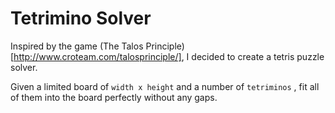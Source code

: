 Tetrimino Solver
================

Inspired by the game (The Talos Principle)[http://www.croteam.com/talosprinciple/], I decided to create a tetris puzzle solver.

Given a limited board of `width x height` and a number of `tetriminos` , fit all of them into the board perfectly without any gaps.
